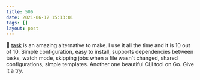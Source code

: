 ```yaml
---
title: 506
date: 2021-06-12 15:13:01
tags: []
layout: post
---
```


🔧 [task](http://taskfile.dev/) is an amazing alternative to make. I use it all the time and it is 10 out of 10. Simple configuration, easy to install, supports dependencies between tasks, watch mode, skipping jobs when a file wasn't changed, shared configurations, simple templates. Another one beautiful CLI tool on Go. Give it a try.
